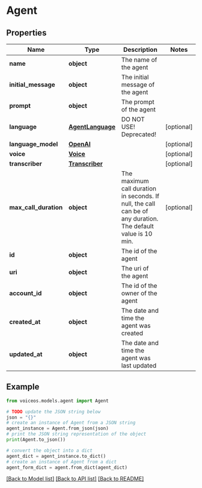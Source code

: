 # Agent


## Properties

Name | Type | Description | Notes
------------ | ------------- | ------------- | -------------
**name** | **object** | The name of the agent | 
**initial_message** | **object** | The initial message of the agent | 
**prompt** | **object** | The prompt of the agent | 
**language** | [**AgentLanguage**](AgentLanguage.md) | DO NOT USE! Deprecated! | [optional] 
**language_model** | [**OpenAI**](OpenAI.md) |  | [optional] 
**voice** | [**Voice**](Voice.md) |  | [optional] 
**transcriber** | [**Transcriber**](Transcriber.md) |  | [optional] 
**max_call_duration** | **object** | The maximum call duration in seconds. If null, the call can be of any duration. The default value is 10 min. | [optional] 
**id** | **object** | The id of the agent | 
**uri** | **object** | The uri of the agent | 
**account_id** | **object** | The id of the owner of the agent | 
**created_at** | **object** | The date and time the agent was created | 
**updated_at** | **object** | The date and time the agent was last updated | 

## Example

```python
from voiceos.models.agent import Agent

# TODO update the JSON string below
json = "{}"
# create an instance of Agent from a JSON string
agent_instance = Agent.from_json(json)
# print the JSON string representation of the object
print(Agent.to_json())

# convert the object into a dict
agent_dict = agent_instance.to_dict()
# create an instance of Agent from a dict
agent_form_dict = agent.from_dict(agent_dict)
```
[[Back to Model list]](../README.md#documentation-for-models) [[Back to API list]](../README.md#documentation-for-api-endpoints) [[Back to README]](../README.md)


